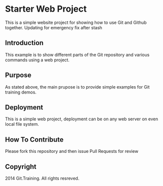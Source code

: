 # Starter Web Project

This is a simple website project for showing how to use Git and Github together. Updating for emergency fix after stash

## Introduction

This example is to show different parts of the Git repository and various commands using a web project.

## Purpose

As stated above, the main prupose is to provide simple examples for Git training demos.

## Deployment

This is a simple web project, deployment can be on any web server on even local file system.

## How To Contribute

Please fork this repository and then issue Pull Requests for review

## Copyright

2014 Git.Training. All rights resreved.
